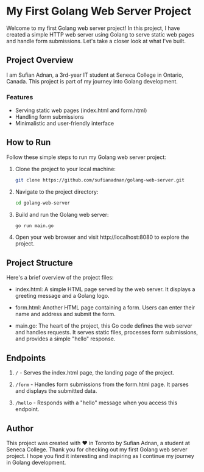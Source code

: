# My First Golang Web Server Project

Welcome to my first Golang web server project! In this project, I have created a simple HTTP web server using Golang to serve static web pages and handle form submissions. Let's take a closer look at what I've built.

## Project Overview

I am Sufian Adnan, a 3rd-year IT student at Seneca College in Ontario, Canada. This project is part of my journey into Golang development.

### Features

- Serving static web pages (index.html and form.html)
- Handling form submissions
- Minimalistic and user-friendly interface

## How to Run

Follow these simple steps to run my Golang web server project:

1. Clone the project to your local machine:
   ```bash
   git clone https://github.com/sufianadnan/golang-web-server.git
   ```
2. Navigate to the project directory:
   ```bash
   cd golang-web-server
   ```
3. Build and run the Golang web server:
   ```bash
   go run main.go
   ```
4. Open your web browser and visit http://localhost:8080 to explore the project.

## Project Structure

Here's a brief overview of the project files:

- index.html: A simple HTML page served by the web server. It displays a greeting message and a Golang logo.

- form.html: Another HTML page containing a form. Users can enter their name and address and submit the form.

- main.go: The heart of the project, this Go code defines the web server and handles requests. It serves static files, processes form submissions, and provides a simple "hello" response.

## Endpoints

1. `/` - Serves the index.html page, the landing page of the project.

2. `/form` - Handles form submissions from the form.html page. It parses and displays the submitted data.

3. `/hello` - Responds with a "hello" message when you access this endpoint.

## Author

This project was created with ❤️ in Toronto by Sufian Adnan, a student at Seneca College.
Thank you for checking out my first Golang web server project. I hope you find it interesting and inspiring as I continue my journey in Golang development.
